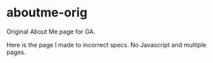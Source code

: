 aboutme-orig
============

Original About Me page for GA.  

Here is the page I made to incorrect specs. No Javascript and multiple pages.

